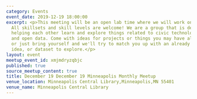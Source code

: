 ```yaml
---
category: Events
event_date: 2019-12-19 18:00:00
excerpt: <p>This meeting will be an open lab time where we will work on projects.
  All skillsets and skill levels are welcome! We are a group that is dedicated to
  helping each other learn and explore things related to civic technology, open government,
  and open data. Come with ideas for projects or things you may have already started,
  or just bring yourself and we'll try to match you up with an already existing project,
  idea, or dataset to explore.</p>
layout: event
meetup_event_id: xmjmdryzqbjc
published: true
source_meetup_content: true
title: December 19 December 19 Minneapolis Monthly Meetup
venue_location: Minneapolis Central Library,Minneapolis,MN 55401
venue_name: Minneapolis Central Library
---
```

